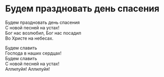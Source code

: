 # Будем праздновать день спасения
Будем праздновать день спасения  
С новой песней на устах!  
Бог нас возлюбил, Бог нас посадил  
Во Христе на небесах.  
  
Будем славить  
Господа в наших сердцах!  
Будем славить  
С новой песней на устах!  
Аллилуйя! Аллилуйя!
